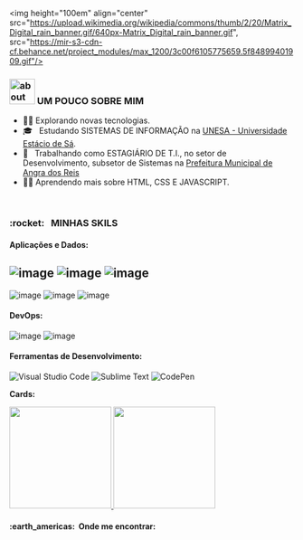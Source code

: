 <img height="100em"  align="center"  src="https://upload.wikimedia.org/wikipedia/commons/thumb/2/20/Matrix_Digital_rain_banner.gif/640px-Matrix_Digital_rain_banner.gif", src="https://mir-s3-cdn-cf.behance.net/project_modules/max_1200/3c00f6105775659.5f84899401909.gif"/>

<h3>  <img width="45" alt="about" src="https://giffiles.alphacoders.com/156/15675.gif"> UM POUCO SOBRE MIM </h3>

-  :man_technologist:  Explorando novas tecnologias.
- 🎓 &nbsp; Estudando SISTEMAS DE INFORMAÇÃO na <a href="https://estacio.br/cursos/graduacao/sistemas-de-informacao" target="_blank">UNESA - Universidade Estácio de Sá</a>.
- 💼 &nbsp; Trabalhando como ESTAGIÁRIO DE T.I., no setor de Desenvolvimento, subsetor de Sistemas na <a href="https://www.angra.rj.gov.br/" target="_blank">Prefeitura Municipal de Angra dos Reis</a>
- :technologist: Aprendendo mais sobre HTML, CSS E JAVASCRIPT.
<br/>

<h3> :rocket: &nbsp; MINHAS SKILS </h3>
<h4>Aplicações e Dados:</h4>

![image](https://img.shields.io/badge/HTML5-E34F26?style=for-the-badge&logo=html5&logoColor=white)
![image](https://img.shields.io/badge/CSS3-1572B6?style=for-the-badge&logo=css3&logoColor=white)
![image](https://img.shields.io/badge/JavaScript-323330?style=for-the-badge&logo=javascript&logoColor=F7DF1E)
-------------------------------------------------------------------------------------------------------
![image](https://img.shields.io/badge/Microsoft_Office-D83B01?style=for-the-badge&logo=microsoft-office&logoColor=white)
![image](https://img.shields.io/badge/Windows-017AD7?style=for-the-badge&logo=windows&logoColor=white)
![image](https://img.shields.io/badge/Linux-E34F26?style=for-the-badge&logo=linux&logoColor=black)
<br/>

<h4>DevOps:</h4>

  ![image](https://img.shields.io/badge/Git-E34F26?style=for-the-badge&logo=git&logoColor=white)
  ![image](https://img.shields.io/badge/GitHub-100000?style=for-the-badge&logo=github&logoColor=white)
<br/>

<h4>Ferramentas de Desenvolvimento:</h4>

![Visual Studio Code](https://img.shields.io/badge/Visual%20Studio%20Code-0078d7.svg?style=for-the-badge&logo=visual-studio-code&logoColor=white)
![Sublime Text](https://img.shields.io/badge/sublime_text-%23575757.svg?style=for-the-badge&logo=sublime-text&logoColor=important)
![CodePen](https://img.shields.io/badge/CodePen-white?style=for-the-badge&logo=codepen&logoColor=black)
<br/>

**Cards:**

  <a href="https://github.com/lucassoarestech">
      <img height="180em" align="justify" src="https://github-readme-stats.vercel.app/api?username=lucassoarestech&theme=dark&show_icons=true"/>
      <img height="180em" align="justify" src="https://github-readme-stats.vercel.app/api/top-langs/?username=lucassoarestech&hide=html&layout=compact=true&theme=dark"/>
  </a> 
<br/>
<h4> :earth_americas: &nbsp;Onde me encontrar: </h4>


 
